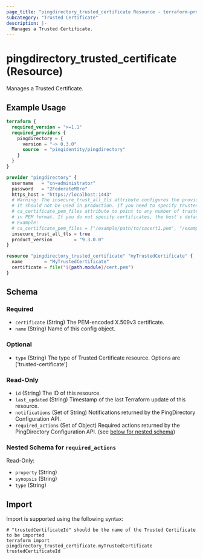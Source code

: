 ```yaml
---
page_title: "pingdirectory_trusted_certificate Resource - terraform-provider-pingdirectory"
subcategory: "Trusted Certificate"
description: |-
  Manages a Trusted Certificate.
---
```


# pingdirectory_trusted_certificate (Resource)

Manages a Trusted Certificate.

## Example Usage

```terraform
terraform {
  required_version = ">=1.1"
  required_providers {
    pingdirectory = {
      version = "~> 0.3.0"
      source  = "pingidentity/pingdirectory"
    }
  }
}

provider "pingdirectory" {
  username   = "cn=administrator"
  password   = "2FederateM0re"
  https_host = "https://localhost:1443"
  # Warning: The insecure_trust_all_tls attribute configures the provider to trust any certificate presented by the PingDirectory server.
  # It should not be used in production. If you need to specify trusted CA certificates, use the
  # ca_certificate_pem_files attribute to point to any number of trusted CA certificate files
  # in PEM format. If you do not specify certificates, the host's default root CA set will be used.
  # Example:
  # ca_certificate_pem_files = ["/example/path/to/cacert1.pem", "/example/path/to/cacert2.pem"]
  insecure_trust_all_tls = true
  product_version        = "9.3.0.0"
}

resource "pingdirectory_trusted_certificate" "myTrustedCertificate" {
  name        = "MyTrustedCertificate"
  certificate = file("${path.module}/cert.pem")
}
```

<!-- schema generated by tfplugindocs -->
## Schema

### Required

- `certificate` (String) The PEM-encoded X.509v3 certificate.
- `name` (String) Name of this config object.

### Optional

- `type` (String) The type of Trusted Certificate resource. Options are ['trusted-certificate']

### Read-Only

- `id` (String) The ID of this resource.
- `last_updated` (String) Timestamp of the last Terraform update of this resource.
- `notifications` (Set of String) Notifications returned by the PingDirectory Configuration API.
- `required_actions` (Set of Object) Required actions returned by the PingDirectory Configuration API. (see [below for nested schema](#nestedatt--required_actions))

<a id="nestedatt--required_actions"></a>
### Nested Schema for `required_actions`

Read-Only:

- `property` (String)
- `synopsis` (String)
- `type` (String)

## Import

Import is supported using the following syntax:

```shell
# "trustedCertificateId" should be the name of the Trusted Certificate to be imported
terraform import pingdirectory_trusted_certificate.myTrustedCertificate trustedCertificateId
```

